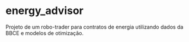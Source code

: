 # energy_advisor
Projeto de um robo-trader para contratos de energia utilizando dados da BBCE e modelos de otimização.
